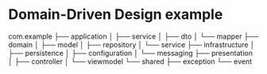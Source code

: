 # Domain-Driven Design example


com.example
├── application
│   ├── service
│   ├── dto
│   └── mapper
├── domain
│   ├── model
│   ├── repository
│   └── service
├── infrastructure
│   ├── persistence
│   ├── configuration
│   └── messaging
├── presentation
│   ├── controller
│   └── viewmodel
└── shared
├── exception
└── event